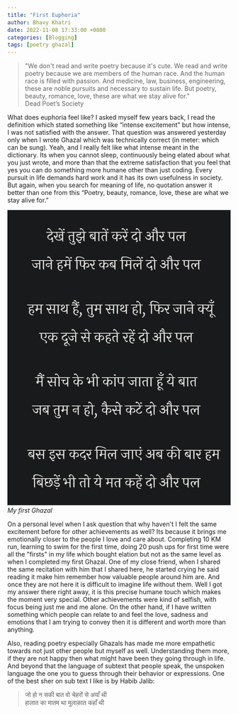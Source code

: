 ```yaml
---
title: "First Euphoria"
author: Bhavy Khatri
date: 2022-11-08 17:33:00 +0800
categories: [Blogging]
tags: [poetry ghazal]
---
```


> "We don't read and write poetry because it's cute. We read and write poetry because we are members of the human race. And the human race is filled with passion. And medicine, law, business, engineering, these are noble pursuits and necessary to sustain life. But poetry, beauty, romance, love, these are what we stay alive for." <br>
Dead Poet’s Society

What does euphoria feel like? I asked myself few years back, I read the definition which stated something like “intense excitement” but how intense, I was not satisfied with the answer. That question was answered yesterday only when I wrote Ghazal which was technically correct (in meter: which can be sung). Yeah, and I really felt like what intense meant in the dictionary. Its when you cannot sleep, continuously being elated about what you just wrote, and more than that the extreme satisfaction that you feel that yes you can do something more humane other than just coding. Every pursuit in life demands hard work and it has its own usefulness in society. But again, when you search for meaning of life, no quotation answer it better than one from this 
“Poetry, beauty, romance, love, these are what we stay alive for.”

![first-ghazal](/assets/img/first-ghazal.png)
_My first Ghazal_


On a personal level when I ask question that why haven't I felt the same excitement before for other achievements as well? Its because it brings me emotionally closer to the people I love and care about. Completing 10 KM run, learning to swim for the first time, doing 20 push ups for first time were all the "firsts" in my life which bought elation but not as the same level as when I completed my first Ghazal. One of my close friend, when I shared the same recitation with him that I shared here, he started crying he said reading it make him remember how valuable people around him are. And once they are not here it is difficult to imagine life without them. Well I got my answer there right away, it is this precise humane touch which makes the moment very special. Other achievements were kind of selfish, with focus being just me and me alone. On the other hand, if I have written something which people can relate to and feel the love, sadness and emotions that I am trying to convey then it is different and worth more than anything.

Also, reading poetry especially Ghazals has made me more empathetic towards not just other people but myself as well. Understanding them more, if they are not happy then what might have been they going through in life. And beyond that the language of subtext that people speak, the unspoken language the one you to guess through their behavior or expressions. One of the best sher on sub text I like is by Habib Jalib:

> जो हो न सकी बात वो चेहरों से अयाँ थी <br>
हालात का मातम था मुलाक़ात कहाँ थी 